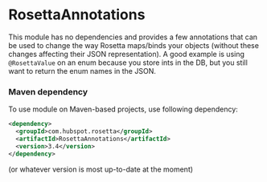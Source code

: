 # RosettaAnnotations

This module has no dependencies and provides a few annotations that can be used to change the way Rosetta maps/binds your objects (without these changes affecting their JSON representation). A good example is using `@RosettaValue` on an enum because you store ints in the DB, but you still want to return the enum names in the JSON.

### Maven dependency

To use module on Maven-based projects, use following dependency:

```xml
<dependency>
  <groupId>com.hubspot.rosetta</groupId>
  <artifactId>RosettaAnnotations</artifactId>
  <version>3.4</version>
</dependency>
```

(or whatever version is most up-to-date at the moment)
